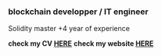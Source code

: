 ### blockchain developper / IT engineer

Solidity master +4 year of experience

**check my CV [HERE](https://github.com/solenemep/solenemep/blob/main/CV.pdf)**
**check my website [HERE](https://solenepettier.netlify.app/)**
